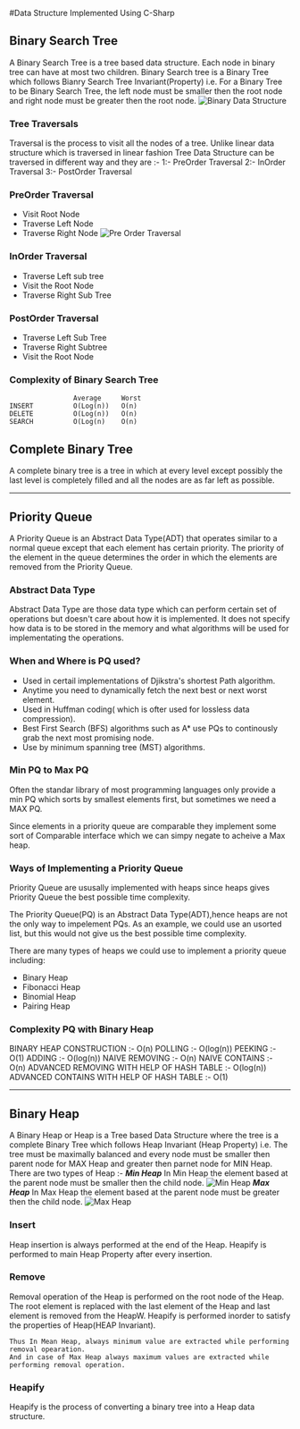 #Data Structure Implemented Using C-Sharp

## Binary Search Tree 
A Binary Search Tree is a tree based data structure. Each node in binary tree can have at most two children.
Binary Search tree is a Binary Tree which follows Bianry Search Tree Invariant(Property) i.e. For a Binary Tree
to be Binary Search Tree, the left node must be smaller then the root node and right node must be greater then 
the root node.
![Binary Data Structure](https://www.guru99.com/images/1/020820_0600_BinarySearc1.png)

### Tree Traversals
Traversal is the process to visit all the nodes of a tree.
Unlike linear data structure which is traversed in linear fashion
Tree Data Structure can be traversed in different way and they
are :-
1:- PreOrder Traversal
2:- InOrder Traversal
3:- PostOrder Traversal

### PreOrder Traversal
 - Visit Root Node
 - Traverse Left Node
 - Traverse Right Node
 ![Pre Order Traversal](https://austingwalters.com/wp-content/uploads/2014/10/binary-tree-1-pre-order.gif)

### InOrder Traversal
 - Traverse Left sub tree
 - Visit the Root Node
 - Traverse Right Sub Tree

### PostOrder Traversal
  - Traverse Left Sub Tree
  - Traverse Right Subtree
  - Visit the Root Node

### Complexity of Binary Search Tree
                    Average     Worst
    INSERT          O(Log(n))   O(n)
    DELETE          O(Log(n))   O(n)
    SEARCH          O(Log(n)    O(n)

## Complete Binary Tree
A complete binary tree is a tree in which at every level except possibly the last level is completely filled and all the nodes are as far left as possible.

---


## **Priority Queue**
A Priority Queue is an Abstract Data Type(ADT) that operates similar to a normal queue except that each element has certain priority. The priority of the element in the queue determines the order in which the elements are removed from the Priority Queue.

### Abstract Data Type 
Abstract Data Type are those data type which can perform certain set of operations but doesn't care about how it is implemented. It does not specify how data is to be stored in the memory and what algorithms will be used for implementating the operations.

### When and Where is PQ used?
- Used in certail implementations of Djikstra's shortest Path algorithm.
- Anytime you need to dynamically fetch the next best or next worst element.
- Used in Huffman coding( which is ofter used for lossless data compression).
- Best First Search (BFS) algorithms such as A* use PQs to continously grab the next most promising node.
- Use by minimum spanning tree (MST) algorithms.
 
### Min PQ to Max PQ
Often the standar library of most programming languages only provide a min PQ which sorts by smallest elements first, but sometimes we need a MAX PQ.

Since elements in a priority queue are comparable they implement some sort of Comparable interface 
which we can simpy negate to acheive a Max heap.

### Ways of Implementing a Priority Queue
Priority Queue are ususally implemented with heaps since heaps gives Priority Queue the best possible time complexity.

The Priority Queue(PQ) is an Abstract Data Type(ADT),hence heaps are not the only way to impelement PQs. As an example, we could use an usorted list, but this 
would not give us the best possible time complexity.

There are many types of heaps we could use to 
implement a priority queue including:
- Binary Heap
- Fibonacci Heap
- Binomial Heap
- Pairing Heap

### Complexity PQ with Binary Heap
BINARY HEAP CONSTRUCTION :-                     O(n)
POLLING :-                                      O(log(n))
PEEKING :-                                      O(1)
ADDING :-                                       O(log(n))
NAIVE REMOVING :-                               O(n)
NAIVE CONTAINS :-                               O(n)
ADVANCED REMOVING WITH HELP OF HASH TABLE :-    O(log(n))
ADVANCED CONTAINS WITH HELP OF HASH TABLE :-    O(1)

---
## Binary Heap
A Binary Heap or Heap is a Tree based Data Structure where the tree is a complete Binary Tree which follows Heap Invariant (Heap Property) i.e. 
The tree must be maximally balanced and every node must be smaller then parent node for MAX Heap and greater then parnet node for MIN Heap.
There are two types of Heap :- 
***Min Heap*** 
    In Min Heap the element based at the parent node must be smaller then the child node.
![Min Heap](https://media.geeksforgeeks.org/wp-content/uploads/20201106115157/MinHeap.jpg)
***Max Heap***
    In Max Heap the element based at the parent node must be greater then the child node.
![Max Heap](https://media.geeksforgeeks.org/wp-content/uploads/20201106115254/MaxHeap.jpg)
           
### **Insert**
Heap insertion is always performed at the end of the Heap. Heapify is performed to main Heap Property after every insertion.

### **Remove**
Removal operation of the Heap is performed on the root node of the Heap. The root element is replaced with the last element of the Heap and last element is removed from the HeapW. Heapify is performed inorder to satisfy the properties of Heap(HEAP Invariant).


    Thus In Mean Heap, always minimum value are extracted while performing removal opearation.
    And in case of Max Heap always maximum values are extracted while performing removal operation.

### **Heapify**
Heapify is the process of converting a binary tree into a Heap data structure.
